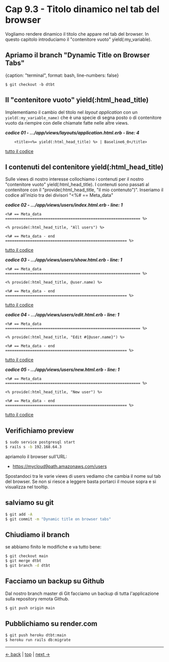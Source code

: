 # <a name="top"></a> Cap 9.3 - Titolo dinamico nel tab del browser

Vogliamo rendere dinamico il titolo che appare nel tab del browser. In questo capitolo introduciamo il "contenitore vuoto" yield(:my_variable).



## Apriamo il branch "Dynamic Title on Browser Tabs"

{caption: "terminal", format: bash, line-numbers: false}
```
$ git checkout -b dtbt
```



## Il "contenitore vuoto" yield(:html_head_title)

Implementiamo il cambio del titolo nel *layout application* con un `yield(:my_variable_name)` che è una specie di segna posto o di contenitore vuoto da riempire con delle chiamate fatte nelle altre views.

***codice 01 - .../app/views/layouts/application.html.erb - line: 4***

```html+erb
    <title><%= yield(:html_head_title) %> | Baseline6_0</title>
```

[tutto il codice](https://github.com/flaviobordonidev/leanpubabrandnewcms/blob/master/01-base/09-manage_users/03_01-views-layouts-application.html.erb)



## I contenuti del contenitore yield(:html_head_title)

Sulle views di nostro interesse collochiamo i contenuti per il nostro "contenitore vuoto" yield(:html_head_title). I contenuti sono passati al contenitore con il "provide(:html_head_title, "il mio contenuto")". Inseriamo il codice all'inizio tra dei divisori "<%# == Meta_data"

***codice 02 - .../app/views/users/index.html.erb - line: 1***

```html+erb
<%# == Meta_data ============================================================ %>

<% provide(:html_head_title, "All users") %>

<%# == Meta_data - end ====================================================== %>
```

[tutto il codice](https://github.com/flaviobordonidev/leanpubabrandnewcms/blob/master/01-base/09-manage_users/03_02-views-users-index.html.erb)


***codice 03 - .../app/views/users/show.html.erb - line: 1***

```html+erb
<%# == Meta_data ============================================================ %>

<% provide(:html_head_title, @user.name) %>

<%# == Meta_data - end ====================================================== %>
```

[tutto il codice](https://github.com/flaviobordonidev/leanpubabrandnewcms/blob/master/01-base/09-manage_users/03_03-views-users-show.html.erb)


***codice 04 - .../app/views/users/edit.html.erb - line: 1***

```html+erb
<%# == Meta_data ============================================================ %>

<% provide(:html_head_title, "Edit #{@user.name}") %>

<%# == Meta_data - end ====================================================== %>
```

[tutto il codice](https://github.com/flaviobordonidev/leanpubabrandnewcms/blob/master/01-base/09-manage_users/03_04-views-users-edit.html.erb)


***codice 05 - .../app/views/users/new.html.erb - line: 1***

```html+erb
<%# == Meta_data ============================================================ %>

<% provide(:html_head_title, "New user") %>

<%# == Meta_data - end ====================================================== %>
```

[tutto il codice](https://github.com/flaviobordonidev/leanpubabrandnewcms/blob/master/01-base/09-manage_users/03_05-views-users-new.html.erb)



## Verifichiamo preview

```bash
$ sudo service postgresql start
$ rails s -b 192.168.64.3
```

apriamolo il browser sull'URL:

- https://mycloud9path.amazonaws.com/users

Spostandoci tra le varie views di users vediamo che cambia il nome sul tab del browser. 
Se non si riesce a leggere basta portarci il mouse sopra e si visualizza nel tooltip.



## salviamo su git

```bash
$ git add -A
$ git commit -m "Dynamic title on browser tabs"
```



## Chiudiamo il branch

se abbiamo finito le modifiche e va tutto bene:

```bash
$ git checkout main
$ git merge dtbt
$ git branch -d dtbt
```



## Facciamo un backup su Github

Dal nostro branch master di Git facciamo un backup di tutta l'applicazione sulla repository remota Github.

```bash
$ git push origin main
```


## Pubblichiamo su render.com

```bash
$ git push heroku dtbt:main
$ heroku run rails db:migrate
```



---

[<- back](https://github.com/flaviobordonidev/leanpubabrandnewcms/blob/master/01-base/09-manage_users/02_00-users_protected-it.md)
 | [top](#top) |
[next ->](https://github.com/flaviobordonidev/leanpubabrandnewcms/blob/master/01-base/10-users_i18n/01_00-users_controllers_i18n-it.md)
